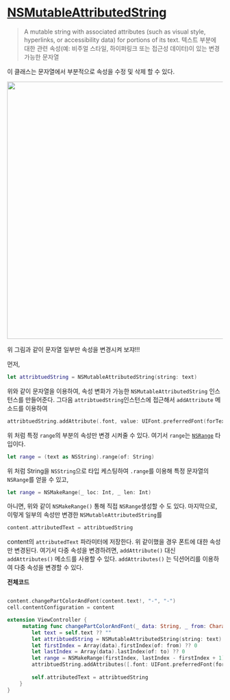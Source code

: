 # [NSMutableAttributedString](https://developer.apple.com/documentation/foundation/nsmutableattributedstring)
> A mutable string with associated attributes (such as visual style, hyperlinks, or accessibility data) for portions of its text.
> 텍스트 부분에 대한 관련 속성(예: 비주얼 스타일, 하이퍼링크 또는 접근성 데이터)이 있는 변경 가능한 문자열

이 클래스는 문자열에서 부분적으로 속성을 수정 및 삭제 할 수 있다.

<img src="https://i.imgur.com/66VakXZ.png" width="600">

위 그림과 같이 문자열 일부만 속성을 변경시켜 보쟈!!!

먼저, 

```swift
let attribtuedString = NSMutableAttributedString(string: text)
```

위와 같이 문자열을 이용하여, 속성 변화가 가능한 `NSMutableAttributedString` 인스턴스를 만들어준다.
그다음 `attribtuedString`인스턴스에 접근해서 `addAttribute` 메소드를 이용하여 

```swift
attribtuedString.addAttribute(.font, value: UIFont.preferredFont(forTextStyle: .title1), range: range)
```
위 처럼 특정 `range`의 부분의 속성만 변경 시켜줄 수 있다.
여기서 `range`는 [`NSRange`](https://developer.apple.com/documentation/foundation/nsrange) 타입이다. 

```swift
let range = (text as NSString).range(of: String)
```
위 처럼 String을 `NSString`으로 타입 케스팅하여 `.range`를 이용해 특정 문자열의 `NSRange`를 얻을 수 있고, 

```swift
let range = NSMakeRange(_ loc: Int, _ len: Int)
```

아니면, 위와 같이 `NSMakeRange()` 통해 직접 `NSRange`생성할 수 도 있다.
마지막으로, 이렇게 일부의 속성만 변경한 `NSMutableAttributedString`를 

```swift
content.attributedText = attribtuedString
```

content의 `attributedText` 파라미터에 저장한다.
위 같이했을 경우 폰트에 대한 속성만 변경된다. 여기서 다중 속성을 변경하려면, `addAttribute()` 대신 `addAttributes()` 메소드를 사용할 수 있다. `addAttributes()` 는 딕션어리를 이용하여 다중 속성을 변경할 수 있다.

**전체코드**

```swift

content.changePartColorAndFont(content.text!, "-", "-")      
cell.contentConfiguration = content

extension ViewController {
     mutating func changePartColorAndFont(_ data: String, _ from: Character, _ to: Character) {
        let text = self.text ?? ""
        let attribtuedString = NSMutableAttributedString(string: text)
        let firstIndex = Array(data).firstIndex(of: from) ?? 0
        let lastIndex = Array(data).lastIndex(of: to) ?? 0
        let range = NSMakeRange(firstIndex, lastIndex - firstIndex + 1)
        attribtuedString.addAttributes([.font: UIFont.preferredFont(forTextStyle: .title1), .foregroundColor: UIColor.blue], range: range)
        
        self.attributedText = attribtuedString
    }
}
```
